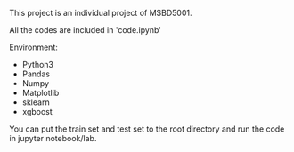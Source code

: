 This project is an individual project of MSBD5001.

All the codes are included in 'code.ipynb'

Environment:

- Python3
- Pandas
- Numpy
- Matplotlib
- sklearn
- xgboost



You can put the train set and test set to the root directory and run the code in jupyter notebook/lab.
